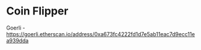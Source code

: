 # Coin Flipper
 
Goerli - https://goerli.etherscan.io/address/0xa673fc4222fd1d7e5ab11eac7d9ecc11ea939dda